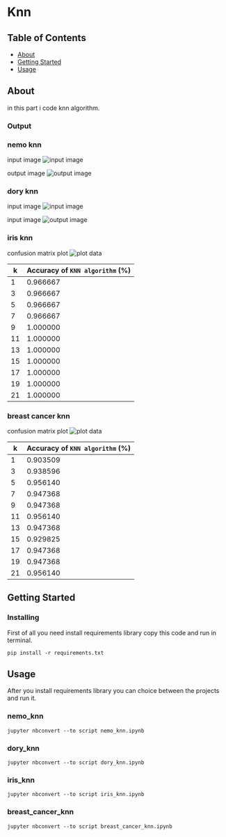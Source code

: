 # Knn

## Table of Contents

- [About](#about)
- [Getting Started](#getting_started)
- [Usage](#usage)

## About <a name = "about"></a>

in this part i code knn algorithm.

### Output

### nemo knn

input image
![input image](input/nemo_test.png)

output image
![output image](output/nemo_output.png)

### dory knn

input image
![input image](input/dory_test.png)

input image
![output image](output/dory_output.png)

### iris knn

confusion matrix plot
![plot data](output/iris_confusion_matrix.png)

| k  | Accuracy of ``KNN algorithm`` (%) |
|----|--------------|
| 1  | 0.966667 |
| 3 | 0.966667 |
| 5 | 0.966667 |
| 7 | 0.966667 |
| 9 | 1.000000 |
| 11 | 1.000000 |
| 13 | 1.000000 |
| 15 | 1.000000 |
| 17 | 1.000000 |
| 19 | 1.000000 |
| 21 | 1.000000 |

### breast cancer knn

confusion matrix plot
![plot data](output/breast_cancer_confusion_matrix.png)

| k  | Accuracy of ``KNN algorithm`` (%) |
|----|--------------|
| 1 | 0.903509 |
| 3 | 0.938596 |
| 5 | 0.956140 |
| 7 | 0.947368 |
| 9 | 0.947368 |
| 11 | 0.956140 |
| 13 | 0.947368 |
| 15 | 0.929825 |
| 17 | 0.947368 |
| 19 | 0.947368 |
| 21 | 0.956140 |

## Getting Started <a name = "getting_started"></a>

### Installing

First of all you need install requirements library copy this code and run in terminal.

``` terminal
pip install -r requirements.txt
```

## Usage <a name = "usage"></a>

After you install requirements library you can choice between the projects and run it.

### nemo_knn

``` terminal
jupyter nbconvert --to script nemo_knn.ipynb
```

### dory_knn

``` terminal
jupyter nbconvert --to script dory_knn.ipynb
```

### iris_knn

``` terminal
jupyter nbconvert --to script iris_knn.ipynb
```

### breast_cancer_knn

``` terminal
jupyter nbconvert --to script breast_cancer_knn.ipynb
```
